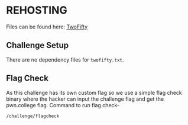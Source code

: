 # REHOSTING

Files can be found here: [TwoFifty](https://github.com/MasonCompetitiveCyber/PatriotCTF2022-Public/tree/main/Crypto/TwoFifty)

## Challenge Setup
There are no dependency files for `twofifty.txt`.

## Flag Check

As this challenge has its own custom flag so we use a simple flag check binary where the hacker can input the challenge flag and get the pwn.college flag. Command to run flag check-
```
/challenge/flagcheck
```


